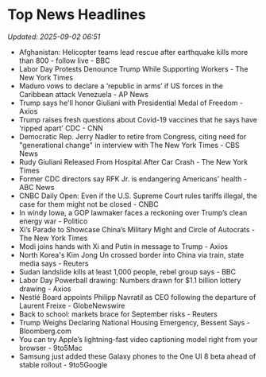 # Top News Headlines

_Updated: 2025-09-02 06:51_

- Afghanistan: Helicopter teams lead rescue after earthquake kills more than 800 - follow live - BBC
- Labor Day Protests Denounce Trump While Supporting Workers - The New York Times
- Maduro vows to declare a ‘republic in arms’ if US forces in the Caribbean attack Venezuela - AP News
- Trump says he'll honor Giuliani with Presidential Medal of Freedom - Axios
- Trump raises fresh questions about Covid-19 vaccines that he says have ‘ripped apart’ CDC - CNN
- Democratic Rep. Jerry Nadler to retire from Congress, citing need for "generational change" in interview with The New York Times - CBS News
- Rudy Giuliani Released From Hospital After Car Crash - The New York Times
- Former CDC directors say RFK Jr. is endangering Americans' health - ABC News
- CNBC Daily Open: Even if the U.S. Supreme Court rules tariffs illegal, the case for them might not be closed - CNBC
- In windy Iowa, a GOP lawmaker faces a reckoning over Trump’s clean energy war - Politico
- Xi’s Parade to Showcase China’s Military Might and Circle of Autocrats - The New York Times
- Modi joins hands with Xi and Putin in message to Trump - Axios
- North Korea's Kim Jong Un crossed border into China via train, state media says - Reuters
- Sudan landslide kills at least 1,000 people, rebel group says - BBC
- Labor Day Powerball drawing: Numbers drawn for $1.1 billion lottery drawing - Axios
- Nestlé Board appoints Philipp Navratil as CEO following the departure of Laurent Freixe - GlobeNewswire
- Back to school: markets brace for September risks - Reuters
- Trump Weighs Declaring National Housing Emergency, Bessent Says - Bloomberg.com
- You can try Apple’s lightning-fast video captioning model right from your browser - 9to5Mac
- Samsung just added these Galaxy phones to the One UI 8 beta ahead of stable rollout - 9to5Google